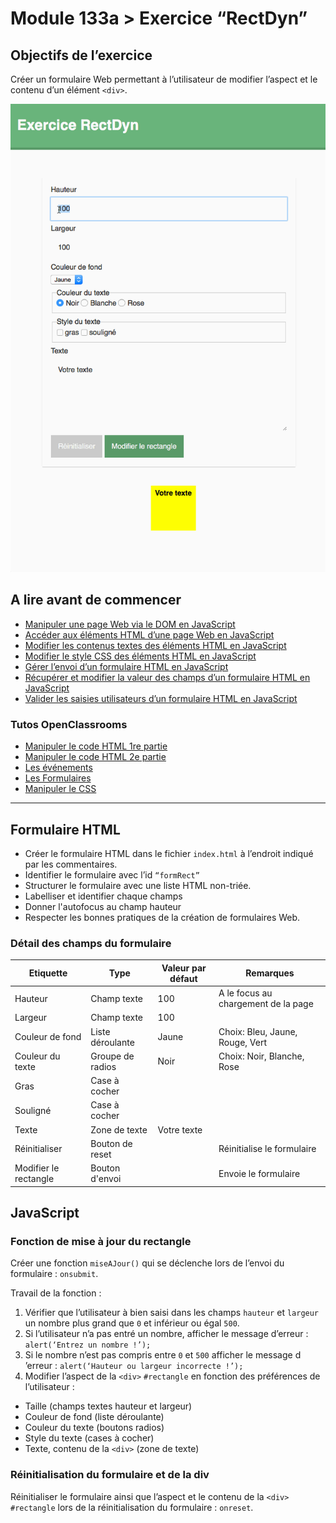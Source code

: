 # Module 133a > Exercice “RectDyn”

## Objectifs de l’exercice

Créer un formulaire Web permettant à l’utilisateur de modifier l’aspect et le contenu d’un élément `<div>`.

![Image for post](images/rectdyn.gif)

## A lire avant de commencer

- [Manipuler une page Web via le DOM en JavaScript](https://divtec.gitbook.io/133a/javascript/dom-introduction/introduction)
- [Accéder aux éléments HTML d’une page Web en JavaScript](https://divtec.gitbook.io/133a/javascript/dom-introduction/dom-acceder)
- [Modifier les contenus textes des éléments HTML en JavaScript](https://divtec.gitbook.io/133a/javascript/dom-introduction/dom-modifier-texte)
- [Modifier le style CSS des éléments HTML en JavaScript](https://divtec.gitbook.io/133a/javascript/dom-introduction/modifier-le-style-css)
- [Gérer l’envoi d’un formulaire HTML en JavaScript](https://divtec.gitbook.io/133a/javascript/formulaires/capter-lenvoi-du-formulaire)
- [Récupérer et modifier la valeur des champs d’un formulaire HTML en JavaScript](https://divtec.gitbook.io/133a/javascript/formulaires/recuperer-la-valeur-des-champs)
- [Valider les saisies utilisateurs d’un formulaire HTML en JavaScript](https://divtec.gitbook.io/133a/javascript/formulaires/valider-les-saisies-utilisateurs)

### Tutos OpenClassrooms

- [Manipuler le code HTML 1re partie](https://openclassrooms.com/courses/dynamisez-vos-sites-web-avec-javascript/manipuler-le-code-html-partie-1-2)
- [Manipuler le code HTML 2e partie](https://openclassrooms.com/courses/dynamisez-vos-sites-web-avec-javascript/manipuler-le-code-html-partie-2-2)
- [Les événements](https://openclassrooms.com/courses/dynamisez-vos-sites-web-avec-javascript/les-evenements-24)
- [Les Formulaires](https://openclassrooms.com/courses/dynamisez-vos-sites-web-avec-javascript/les-formulaires-1)
- [Manipuler le CSS](https://openclassrooms.com/courses/dynamisez-vos-sites-web-avec-javascript/manipuler-le-css)

------

## Formulaire HTML

- Créer le formulaire HTML dans le fichier `index.html` à l’endroit indiqué par les commentaires.
- Identifier le formulaire avec l’id `“formRect”`
- Structurer le formulaire avec une liste HTML non-triée.
- Labelliser et identifier chaque champs
- Donner l'autofocus au champ hauteur
- Respecter les bonnes pratiques de la création de formulaires Web.

### Détail des champs du formulaire

| Etiquette       | Type        | Valeur par défaut | Remarques|
|-----------------|-------------|-------------------|----------|
| Hauteur         | Champ texte | 100 | A le focus au chargement de la page |
| Largeur         | Champ texte | 100 |  |
| Couleur de fond | Liste déroulante | Jaune | Choix: Bleu, Jaune, Rouge, Vert |
| Couleur du texte | Groupe de radios | Noir | Choix: Noir, Blanche, Rose |
| Gras | Case à cocher  |  |  |
| Souligné | Case à cocher  |  |  |
| Texte | Zone de texte | Votre texte |  |
| R&eacute;initialiser | Bouton de reset |  | Réinitialise le formulaire |
| Modifier le rectangle | Bouton d'envoi |  | Envoie le formulaire |

## JavaScript

### Fonction de mise à jour du rectangle

Créer une fonction `miseAJour()` qui se déclenche lors de l’envoi du formulaire : `onsubmit`.

Travail de la fonction :

1. Vérifier que l’utilisateur à bien saisi dans les champs `hauteur` et
 `largeur` un nombre plus grand que `0` et inférieur ou égal `500`.
2. Si l’utilisateur n’a pas entré un nombre, afficher le message d’erreur
 : `alert(‘Entrez un nombre !’);`
3. Si le nombre n’est pas compris entre `0` et `500` afficher le message d
’erreur : `alert(‘Hauteur ou largeur incorrecte !’);`
4. Modifier l’aspect de la `<div>` `#rectangle` en fonction des préférences de
 l’utilisateur :

- Taille (champs textes hauteur et largeur)
- Couleur de fond (liste déroulante)
- Couleur du texte (boutons radios)
- Style du texte (cases à cocher)
- Texte, contenu de la `<div>` (zone de texte)

### Réinitialisation du formulaire et de la div

Réinitialiser le formulaire ainsi que l’aspect et le contenu de la `<div>`
 `#rectangle`  lors de la réinitialisation du formulaire : `onreset`.
